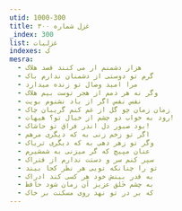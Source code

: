 ```yaml
---
utid: 1000-300
title: غزل شماره ۳۰۰
_index: 300
list: غزلیات
indexes: ک
mesra:
  - هزار دشمنم ار می کنند قصد هلاک
  - گرم تو دوستی از دشمنان ندارم باک
  - مرا امید وصال تو زنده میدارد
  - وگر نه هر دمم از هجر توست بیم هلاک
  - نفس نفس اگر از باد نشنوم بویت
  - زمان زمان چو گل از غم کنم گریبان چاک
  - رود به خواب دو چشم از خیال تو؟ هیهات!
  - بود صبور دل اندر فراق تو حاشاک!
  - اگر تو زخم زنی به که دیگری مرهم
  - وگر تو زهر دهی به که دیگری تریاک
  - عنان مپیچ که گر میزنی به شمشیرم
  - سپر کنم سر و دستت ندارم از فتراک
  - تو را چنانکه تویی هر نظر کجا بیند
  - به قدر بینش خود هر کسی کند ادراک
  - به چشم خَلق عزیز آن زمان شود حافظ
  - که بر در تو نهد روی مسکنت بر خاک
---
```

